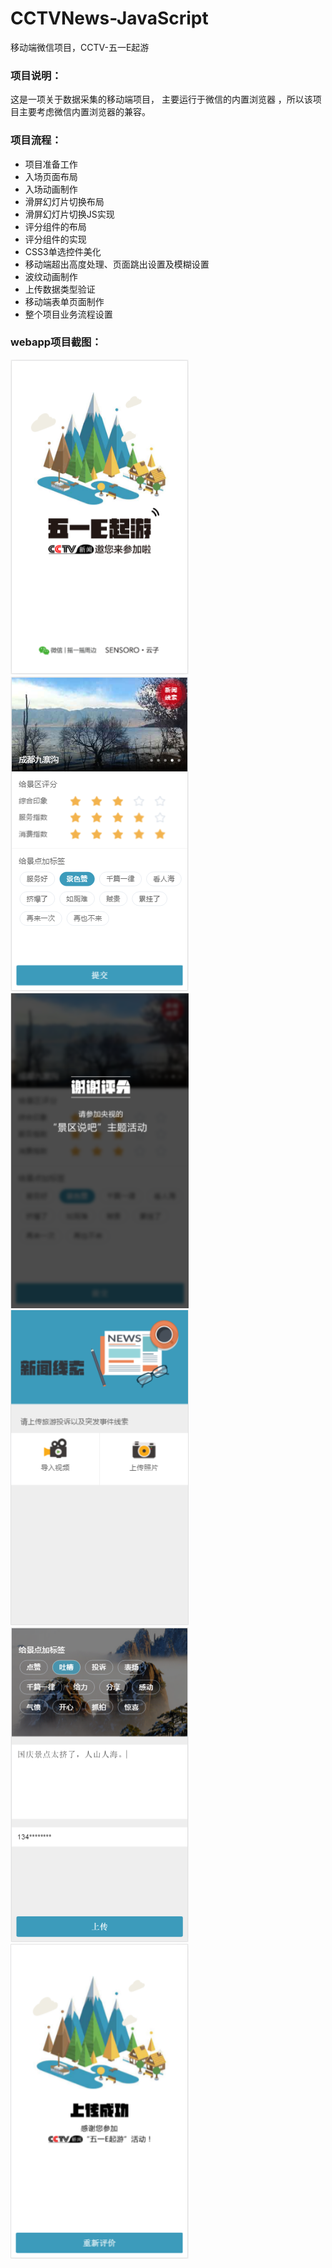 # CCTVNews-JavaScript
移动端微信项目，CCTV-五一E起游

<h3>项目说明：</h3>
这是一项关于数据采集的移动端项目， 主要运行于微信的内置浏览器 ，所以该项目主要考虑微信内置浏览器的兼容。

<h3>项目流程：</h3>
<ul>
  <li>项目准备工作</li>
  <li>入场页面布局</li>
  <li>入场动画制作</li>
  <li>滑屏幻灯片切换布局</li>
  <li>滑屏幻灯片切换JS实现</li>
  <li>评分组件的布局</li>
  <li>评分组件的实现</li>
  <li>CSS3单选控件美化</li>
  <li>移动端超出高度处理、页面跳出设置及模糊设置</li>
  <li>波纹动画制作</li>
  <li>上传数据类型验证</li>
  <li>移动端表单页面制作</li>
  <li>整个项目业务流程设置</li>
</ul>
<h3>webapp项目截图：</h3>
<img src="screenshot/snst_01.png" alt="项目截图1" width="285" height="504">
&nbsp;
<img src="screenshot/snst_02.png" alt="项目截图2" width="285" height="504">
&nbsp;
<img src="screenshot/snst_05.png" alt="项目截图5" width="285" height="504">

<img src="screenshot/snst_06.png" alt="项目截图6" width="285" height="504">
&nbsp;
<img src="screenshot/snst_03.png" alt="项目截图3" width="285" height="504">
&nbsp;
<img src="screenshot/snst_04.png" alt="项目截图4" width="285" height="504">
